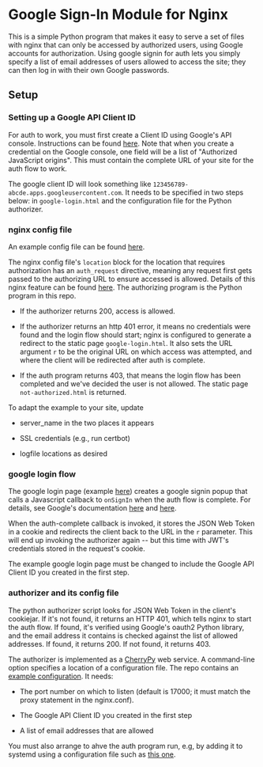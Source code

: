 # Google Sign-In Module for Nginx

This is a simple Python program that makes it easy to serve a set of files with
nginx that can only be accessed by authorized users, using Google accounts for
authorization. Using google signin for auth lets you simply specify a list of
email addresses of users allowed to access the site; they can then log in with
their own Google passwords.

## Setup

### Setting up a Google API Client ID

For auth to work, you must first create a Client ID using Google's API
console. Instructions can be found
[here](https://developers.google.com/identity/gsi/web/guides/get-google-api-clientid).
Note that when you create a credential on the Google console, one field will be
a list of "Authorized JavaScript origins". This must contain the complete URL of
your site for the auth flow to work.

The google client ID will look something like
`123456789-abcde.apps.googleusercontent.com`. It needs to be specified in two
steps below: in `google-login.html` and the configuration file for the Python
authorizer.

### nginx config file

An example config file can be found [here](https://github.com/jelson/nginx-googlesignin/blob/main/conf/nginx.conf).

The nginx config file's `location` block for the location that requires
authorization has an `auth_request` directive, meaning any request first gets
passed to the authorizing URL to ensure accessed is allowed. Details of this
nginx feature can be found
[here](http://nginx.org/en/docs/http/ngx_http_auth_request_module.html). The
authorizing program is the Python program in this repo.

  * If the authorizer returns 200, access is allowed.

  * If the authorizer returns an http 401 error, it means no credentials were
    found and the login flow should start; nginx is configured to generate a
    redirect to the static page `google-login.html`. It also sets the URL
    argument `r` to be the original URL on which access was attempted, and where
    the client will be redirected after auth is complete.

  * If the auth program returns 403, that means the login flow has been
    completed and we've decided the user is not allowed. The static page
    `not-authorized.html` is returned.

To adapt the example to your site, update
  * server_name in the two places it appears

  * SSL credentials (e.g., run certbot)

  * logfile locations as desired

### google login flow

The google login page (example [here](https://github.com/jelson/nginx-googlesignin/blob/main/htmlroot/google-login-example.html)) creates a google signin popup that
calls a Javascript callback to `onSignIn` when the auth flow is complete.  For
details, see Google's documentation
[here](https://developers.google.com/identity/sign-in/web) and
[here](https://developers.google.com/identity/gsi/web/guides/display-button).

When the auth-complete callback is invoked, it stores the JSON Web Token in a
cookie and redirects the client back to the URL in the `r` parameter. This will
end up invoking the authorizer again -- but this time with JWT's credentials
stored in the request's cookie.

The example google login page must be changed to include the Google API Client
ID you created in the first step.

### authorizer and its config file

The python authorizer script looks for JSON Web Token in the client's
cookiejar. If it's not found, it returns an HTTP 401, which tells nginx to start
the auth flow. If found, it's verified using Google's oauth2 Python library, and
the email address it contains is checked against the list of allowed
addresses. If found, it returns 200. If not found, it returns 403.

The authorizer is implemented as a
[CherryPy](https://docs.cherrypy.dev/en/latest/) web service. A command-line
option specifies a location of a configuration file. The repo contains an
[example configuration](https://github.com/jelson/nginx-googlesignin/blob/main/conf/config-example.yaml). It needs:

* The port number on which to listen (default is 17000; it must match the proxy
  statement in the nginx.conf).
  
* The Google API Client ID you created in the first step

* A list of email addresses that are allowed

You must also arrange to ahve the auth program run, e.g, by adding it to systemd
using a configuration file such as [this one]().

